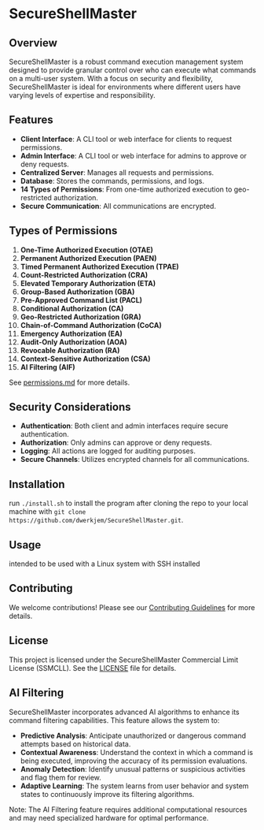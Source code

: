 # SecureShellMaster

## Overview

SecureShellMaster is a robust command execution management system designed to provide granular control over who can execute what commands on a multi-user system. With a focus on security and flexibility, SecureShellMaster is ideal for environments where different users have varying levels of expertise and responsibility.

## Features

- **Client Interface**: A CLI tool or web interface for clients to request permissions.
- **Admin Interface**: A CLI tool or web interface for admins to approve or deny requests.
- **Centralized Server**: Manages all requests and permissions.
- **Database**: Stores the commands, permissions, and logs.
- **14 Types of Permissions**: From one-time authorized execution to geo-restricted authorization.
- **Secure Communication**: All communications are encrypted.

## Types of Permissions

1. **One-Time Authorized Execution (OTAE)**
2. **Permanent Authorized Execution (PAEN)**
3. **Timed Permanent Authorized Execution (TPAE)**
4. **Count-Restricted Authorization (CRA)**
5. **Elevated Temporary Authorization (ETA)**
6. **Group-Based Authorization (GBA)**
7. **Pre-Approved Command List (PACL)**
8. **Conditional Authorization (CA)**
9. **Geo-Restricted Authorization (GRA)**
10. **Chain-of-Command Authorization (CoCA)**
11. **Emergency Authorization (EA)**
12. **Audit-Only Authorization (AOA)**
13. **Revocable Authorization (RA)**
14. **Context-Sensitive Authorization (CSA)**
15. **AI Filtering (AIF)**

See [permissions.md](DOCS/permissions.md) for more details.

## Security Considerations

- **Authentication**: Both client and admin interfaces require secure authentication.
- **Authorization**: Only admins can approve or deny requests.
- **Logging**: All actions are logged for auditing purposes.
- **Secure Channels**: Utilizes encrypted channels for all communications.

## Installation

run `./install.sh` to install the program after cloning the repo to your local machine with `git clone https://github.com/dwerkjem/SecureShellMaster.git`.

## Usage

intended to be used with a Linux system with SSH installed

## Contributing

We welcome contributions! Please see our [Contributing Guidelines](DOCS/CONTRIBUTING.md) for more details.

## License

This project is licensed under the SecureShellMaster Commercial Limit License (SSMCLL). See the [LICENSE](LICENSE) file for details.

## AI Filtering

SecureShellMaster incorporates advanced AI algorithms to enhance its command filtering capabilities. This feature allows the system to:

- **Predictive Analysis**: Anticipate unauthorized or dangerous command attempts based on historical data.
- **Contextual Awareness**: Understand the context in which a command is being executed, improving the accuracy of its permission evaluations.
- **Anomaly Detection**: Identify unusual patterns or suspicious activities and flag them for review.
- **Adaptive Learning**: The system learns from user behavior and system states to continuously improve its filtering algorithms.

Note: The AI Filtering feature requires additional computational resources and may need specialized hardware for optimal performance.
